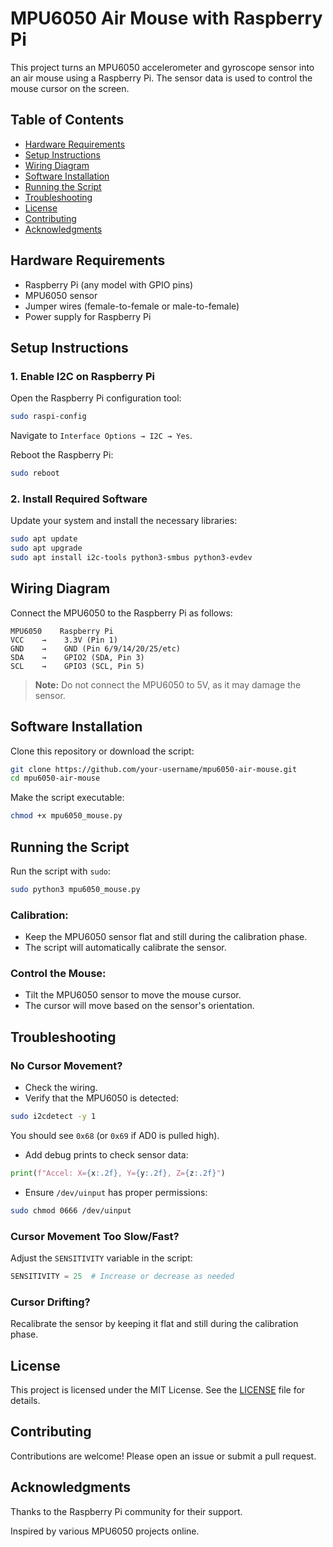 # MPU6050 Air Mouse with Raspberry Pi

This project turns an MPU6050 accelerometer and gyroscope sensor into an air mouse using a Raspberry Pi. The sensor data is used to control the mouse cursor on the screen.

## Table of Contents
- [Hardware Requirements](#hardware-requirements)
- [Setup Instructions](#setup-instructions)
- [Wiring Diagram](#wiring-diagram)
- [Software Installation](#software-installation)
- [Running the Script](#running-the-script)
- [Troubleshooting](#troubleshooting)
- [License](#license)
- [Contributing](#contributing)
- [Acknowledgments](#acknowledgments)

## Hardware Requirements
- Raspberry Pi (any model with GPIO pins)
- MPU6050 sensor
- Jumper wires (female-to-female or male-to-female)
- Power supply for Raspberry Pi

## Setup Instructions
### 1. Enable I2C on Raspberry Pi
Open the Raspberry Pi configuration tool:

```bash
sudo raspi-config
```
Navigate to `Interface Options → I2C → Yes`.

Reboot the Raspberry Pi:

```bash
sudo reboot
```

### 2. Install Required Software
Update your system and install the necessary libraries:

```bash
sudo apt update
sudo apt upgrade
sudo apt install i2c-tools python3-smbus python3-evdev
```

## Wiring Diagram
Connect the MPU6050 to the Raspberry Pi as follows:

```
MPU6050    Raspberry Pi
VCC    →    3.3V (Pin 1)
GND    →    GND (Pin 6/9/14/20/25/etc)
SDA    →    GPIO2 (SDA, Pin 3)
SCL    →    GPIO3 (SCL, Pin 5)
```
> **Note:** Do not connect the MPU6050 to 5V, as it may damage the sensor.

## Software Installation
Clone this repository or download the script:

```bash
git clone https://github.com/your-username/mpu6050-air-mouse.git
cd mpu6050-air-mouse
```

Make the script executable:

```bash
chmod +x mpu6050_mouse.py
```

## Running the Script
Run the script with `sudo`:

```bash
sudo python3 mpu6050_mouse.py
```

### Calibration:
- Keep the MPU6050 sensor flat and still during the calibration phase.
- The script will automatically calibrate the sensor.

### Control the Mouse:
- Tilt the MPU6050 sensor to move the mouse cursor.
- The cursor will move based on the sensor's orientation.

## Troubleshooting
### No Cursor Movement?
- Check the wiring.
- Verify that the MPU6050 is detected:

```bash
sudo i2cdetect -y 1
```

You should see `0x68` (or `0x69` if AD0 is pulled high).

- Add debug prints to check sensor data:

```python
print(f"Accel: X={x:.2f}, Y={y:.2f}, Z={z:.2f}")
```

- Ensure `/dev/uinput` has proper permissions:

```bash
sudo chmod 0666 /dev/uinput
```

### Cursor Movement Too Slow/Fast?
Adjust the `SENSITIVITY` variable in the script:

```python
SENSITIVITY = 25  # Increase or decrease as needed
```

### Cursor Drifting?
Recalibrate the sensor by keeping it flat and still during the calibration phase.

## License
This project is licensed under the MIT License. See the [LICENSE](LICENSE) file for details.

## Contributing
Contributions are welcome! Please open an issue or submit a pull request.

## Acknowledgments
Thanks to the Raspberry Pi community for their support.

Inspired by various MPU6050 projects online.
